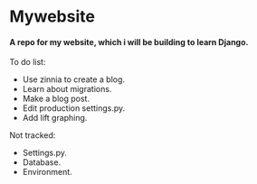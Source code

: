 # Mywebsite

#### A repo for my website, which i will be building to learn Django.


To do list:
- Use zinnia to create a blog.
- Learn about migrations.
- Make a blog post.
- Edit production settings.py.
- Add lift graphing.

Not tracked:
- Settings.py.
- Database.
- Environment.
